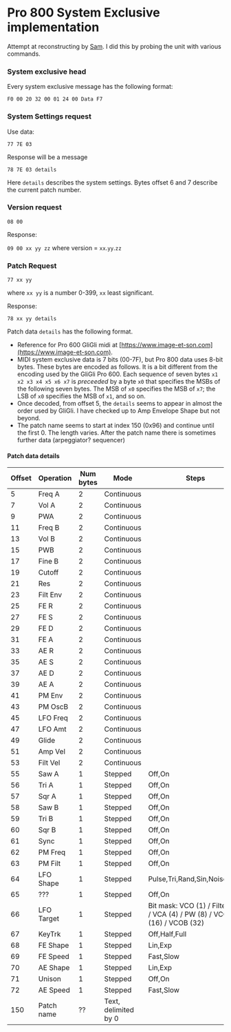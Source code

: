 # Pro 800 System Exclusive implementation

Attempt at reconstructing by
[Sam](https://github.com/samstaton/pro800). I did this by probing the unit with various commands. 

### System exclusive head
Every system exclusive message has the following format:

`F0 00 20 32 00 01 24 00 Data F7`

### System Settings request

Use data:

`77 7E 03`

Response will be a message 

`78 7E 03 details`

Here `details` describes the system settings. 
Bytes offset 6 and 7 describe the current patch number. 


### Version request

`08 00`

Response:

`09 00 xx yy zz` 
where version = `xx`.`yy`.`zz`



### Patch Request 

```77 xx yy ```

where `xx yy` is a number 0-399, `xx` least significant. 

Response:

```78 xx yy details```

Patch data `details` has the following format. 

* Reference for Pro 600 GliGli midi at [https://www.image-et-son.com](https://www.image-et-son.com). 
* MIDI system exclusive data is 7 bits (00-7F), but Pro 800 data uses 8-bit bytes. These bytes are encoded as follows. It is a bit different from the encoding used by the GliGli Pro 600. Each sequence of seven bytes `x1 x2 x3 x4 x5 x6 x7` is _preceeded_ by a byte `x0` that specifies the MSBs of the following seven bytes. The MSB of `x0` specifies the MSB of `x7`; the LSB of `x0` specifies the MSB of `x1`, and so on.  
* Once decoded, from offset 5, the `details` seems to appear in almost the order used by GliGli. I have checked up to Amp Envelope Shape but not beyond.
* The patch name seems to start at index 150 (0x96) and continue until the first 0. The length varies. After the patch name there is sometimes further data (arpeggiator? sequencer)

#### Patch data details

| Offset | Operation | Num bytes | Mode | Steps |
| --- | --- | --- | --- | --- |
|5|Freq A|2|Continuous||
|7|Vol A|2|Continuous||
|9|PWA|2|Continuous||
|11|Freq B|2|Continuous||
|13|Vol B|2|Continuous||
|15|PWB|2|Continuous||
|17|Fine B|2|Continuous||
|19|Cutoff|2|Continuous||
|21|Res|2|Continuous||
|23|Filt Env|2|Continuous||
|25|FE R|2|Continuous||
|27|FE S|2|Continuous||
|29|FE D|2|Continuous||
|31|FE A|2|Continuous||
|33|AE R|2|Continuous||
|35|AE S|2|Continuous||
|37|AE D|2|Continuous||
|39|AE A|2|Continuous||
|41|PM Env|2|Continuous||
|43|PM OscB|2|Continuous||
|45|LFO Freq|2|Continuous||
|47|LFO Amt|2|Continuous||
|49|Glide|2|Continuous||
|51|Amp Vel|2|Continuous||
|53|Filt Vel|2|Continuous||
|55|Saw A|1|Stepped|Off,On|
|56|Tri A|1|Stepped|Off,On|
|57|Sqr A|1|Stepped|Off,On|
|58|Saw B|1|Stepped|Off,On|
|59|Tri B|1|Stepped|Off,On|
|60|Sqr B|1|Stepped|Off,On|
|61|Sync|1|Stepped|Off,On|
|62|PM Freq|1|Stepped|Off,On|
|63|PM Filt|1|Stepped|Off,On|
|64|LFO Shape|1|Stepped|Pulse,Tri,Rand,Sin,Noise,Saw|
|65|???|1|Stepped|Off,On|
|66|LFO Target|1|Stepped|Bit mask: VCO (1) / Filter (2) / VCA (4) / PW (8) / VCOA (16) / VCOB (32)|
|67|KeyTrk|1|Stepped|Off,Half,Full|
|68|FE Shape|1|Stepped|Lin,Exp|
|69|FE Speed|1|Stepped|Fast,Slow|
|70|AE Shape|1|Stepped|Lin,Exp|
|71|Unison|1|Stepped|Off,On|
|72|AE Speed|1|Stepped|Fast,Slow|
|150|Patch name|??|Text, delimited by 0||

